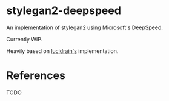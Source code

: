 # stylegan2-deepspeed

An implementation of stylegan2 using Microsoft's DeepSpeed.

Currently WIP.

Heavily based on [lucidrain's](https://github.com/lucidrains/stylegan2-pytorch) implementation.

# References

TODO